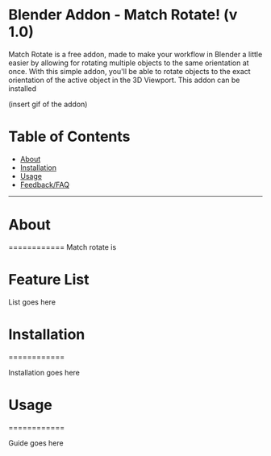 # Blender Addon - Match Rotate! (v 1.0) 


Match Rotate is a free addon, made to make your workflow in Blender a little easier by allowing for rotating multiple objects to the same orientation at once. 
With this simple addon, you'll be able to rotate objects to the exact orientation of the active object in the 3D Viewport. 
This addon can be installed 

(insert gif of the addon)

Table of Contents
=================

   * [About](#about-feature-list)
   * [Installation](#installation)
   * [Usage](#usage)
   * [Feedback/FAQ](#feedback-faq)
  ****



# About
============
Match rotate is 

# Feature List
List goes here 

# Installation
============

Installation goes here 

# Usage
============

Guide goes here 